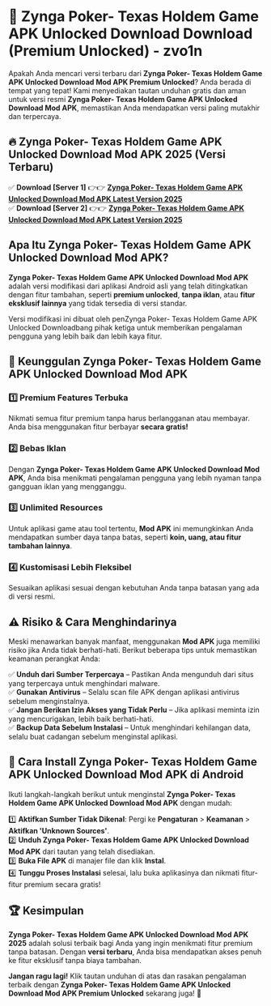 # 🎯 Zynga Poker- Texas Holdem Game APK Unlocked Download  Download (Premium Unlocked) -  zvo1n

Apakah Anda mencari versi terbaru dari **Zynga Poker- Texas Holdem Game APK Unlocked Download Mod APK Premium Unlocked**? Anda berada di tempat yang tepat! Kami menyediakan tautan unduhan gratis dan aman untuk versi resmi **Zynga Poker- Texas Holdem Game APK Unlocked Download Mod APK**, memastikan Anda mendapatkan versi paling mutakhir dan terpercaya.

## 🔥 Zynga Poker- Texas Holdem Game APK Unlocked Download Mod APK 2025 (Versi Terbaru)

✅ **Download [Server 1]** 👉👉 [**Zynga Poker- Texas Holdem Game APK Unlocked Download Mod APK Latest Version 2025**](https://momento.my/?title=Zynga_Poker-_Texas_Holdem_Game_APK_Unlocked_Download)  
✅ **Download [Server 2]** 👉👉 [**Zynga Poker- Texas Holdem Game APK Unlocked Download Mod APK Latest Version 2025**](https://momento.my/?title=Zynga_Poker-_Texas_Holdem_Game_APK_Unlocked_Download)  

## Apa Itu Zynga Poker- Texas Holdem Game APK Unlocked Download Mod APK?

**Zynga Poker- Texas Holdem Game APK Unlocked Download Mod APK** adalah versi modifikasi dari aplikasi Android asli yang telah ditingkatkan dengan fitur tambahan, seperti **premium unlocked**, **tanpa iklan**, atau **fitur eksklusif lainnya** yang tidak tersedia di versi standar.

Versi modifikasi ini dibuat oleh penZynga Poker- Texas Holdem Game APK Unlocked Downloadbang pihak ketiga untuk memberikan pengalaman pengguna yang lebih baik dan lebih kaya fitur.

## 🎯 Keunggulan Zynga Poker- Texas Holdem Game APK Unlocked Download Mod APK

### 1️⃣ Premium Features Terbuka
Nikmati semua fitur premium tanpa harus berlangganan atau membayar. Anda bisa menggunakan fitur berbayar **secara gratis!**

### 2️⃣ Bebas Iklan
Dengan **Zynga Poker- Texas Holdem Game APK Unlocked Download Mod APK**, Anda bisa menikmati pengalaman pengguna yang lebih nyaman tanpa gangguan iklan yang mengganggu.

### 3️⃣ Unlimited Resources
Untuk aplikasi game atau tool tertentu, **Mod APK** ini memungkinkan Anda mendapatkan sumber daya tanpa batas, seperti **koin, uang, atau fitur tambahan lainnya**.

### 4️⃣ Kustomisasi Lebih Fleksibel
Sesuaikan aplikasi sesuai dengan kebutuhan Anda tanpa batasan yang ada di versi resmi.

## ⚠️ Risiko & Cara Menghindarinya

Meski menawarkan banyak manfaat, menggunakan **Mod APK** juga memiliki risiko jika Anda tidak berhati-hati. Berikut beberapa tips untuk memastikan keamanan perangkat Anda:

✅ **Unduh dari Sumber Terpercaya** – Pastikan Anda mengunduh dari situs yang terpercaya untuk menghindari malware.  
✅ **Gunakan Antivirus** – Selalu scan file APK dengan aplikasi antivirus sebelum menginstalnya.  
✅ **Jangan Berikan Izin Akses yang Tidak Perlu** – Jika aplikasi meminta izin yang mencurigakan, lebih baik berhati-hati.  
✅ **Backup Data Sebelum Instalasi** – Untuk menghindari kehilangan data, selalu buat cadangan sebelum menginstal aplikasi.

## 📌 Cara Install Zynga Poker- Texas Holdem Game APK Unlocked Download Mod APK di Android

Ikuti langkah-langkah berikut untuk menginstal **Zynga Poker- Texas Holdem Game APK Unlocked Download Mod APK** dengan mudah:

1️⃣ **Aktifkan Sumber Tidak Dikenal**: Pergi ke **Pengaturan** > **Keamanan** > **Aktifkan 'Unknown Sources'**.  
2️⃣ **Unduh Zynga Poker- Texas Holdem Game APK Unlocked Download Mod APK** dari tautan yang telah disediakan.  
3️⃣ **Buka File APK** di manajer file dan klik **Instal**.  
4️⃣ **Tunggu Proses Instalasi** selesai, lalu buka aplikasinya dan nikmati fitur-fitur premium secara gratis!

## 🏆 Kesimpulan

**Zynga Poker- Texas Holdem Game APK Unlocked Download Mod APK 2025** adalah solusi terbaik bagi Anda yang ingin menikmati fitur premium tanpa batasan. Dengan **versi terbaru**, Anda bisa mendapatkan akses penuh ke fitur eksklusif tanpa biaya tambahan.

**Jangan ragu lagi!** Klik tautan unduhan di atas dan rasakan pengalaman terbaik dengan **Zynga Poker- Texas Holdem Game APK Unlocked Download Mod APK Premium Unlocked** sekarang juga! 🚀
